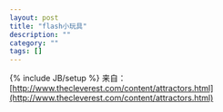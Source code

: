 ```yaml
---
layout: post
title: "flash小玩具"
description: ""
category: ""
tags: []
---
```

{% include JB/setup %}
来自：[http://www.thecleverest.com/content/attractors.html](http://www.thecleverest.com/content/attractors.html)